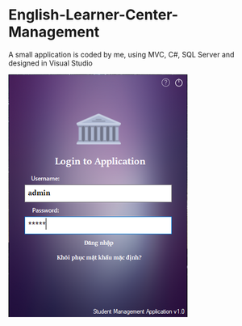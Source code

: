 # English-Learner-Center-Management
A small application is coded by me, using MVC, C#, SQL Server and designed in Visual Studio

![alt text](https://github.com/cuongbphv/English-Learner-Center-Management/blob/master/screenshots/login.PNG)
